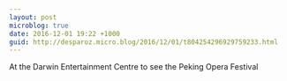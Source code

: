 ```yaml
---
layout: post
microblog: true
date: 2016-12-01 19:22 +1000
guid: http://desparoz.micro.blog/2016/12/01/t804254296929759233.html
---
```

At the Darwin Entertainment Centre to see the Peking Opera Festival
